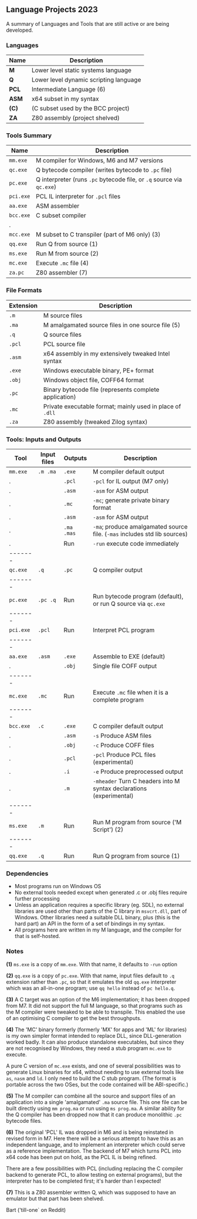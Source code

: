 ## Language Projects 2023

A summary of Languages and Tools that are still active or are being developed.

### Languages

Name | Description
--- | ---
**M** | Lower level static systems language
**Q** | Lower level dynamic scripting language
**PCL** | Intermediate Language (6)
**ASM** | x64 subset in my syntax
**(C)**  | (C subset used by the BCC project)
**ZA** | Z80 assembly (project shelved)

### Tools Summary

Name | Description
--- | ---
`mm.exe` | M compiler for Windows, M6 and M7 versions
`qc.exe` | Q bytecode compiler (writes bytecode to `.pc` file)
`pc.exe` | Q interpreter (runs `.pc` bytecode file, or `.q` source via `qc.exe`)
`pci.exe` | PCL IL interpreter for `.pcl` files
`aa.exe` | ASM assembler
`bcc.exe` | C subset compiler
. |
`mcc.exe` | M subset to C transpiler (part of M6 only) (3)
`qq.exe` | Run Q from source (1)
`ms.exe` | Run M from source (2)
`mc.exe` | Execute `.mc` file (4)
`za.pc` | Z80 assembler (7)

### File Formats

Extension | Description
--- | ---
`.m` | M source files
`.ma` | M amalgamated source files in one source file (5)
`.q`  | Q source files
`.pcl` | PCL source file
`.asm` | x64 assembly in my extensively tweaked Intel syntax
`.exe` | Windows executable binary, PE+ format
`.obj` | Windows object file, COFF64 format
`.pc`  | Binary bytecode file (represents complete application)
`.mc` | Private executable format; mainly used in place of `.dll`
`.za` | Z80 assembly (tweaked Zilog syntax)

### Tools: Inputs and Outputs

Tool | Input files | Outputs  | Description
---| --- | --- | ---
`mm.exe` | `.m .ma`  | `.exe` | M compiler default output
. |             | `.pcl` | `-pcl` for IL output (M7 only)
. |             | `.asm` | `-asm` for ASM output
. |             | `.mc` | `-mc`; generate private binary format
. |             | `.asm` | `-asm` for ASM output
. |             | `.ma .mas`  | `-ma`; produce amalgamated source file. (`-mas` includes std lib sources)
. |             | Run  | `-run` execute code immediately
------- | | 
`qc.exe` | `.q` | `.pc`  | Q compiler output
------- | |
`pc.exe` | `.pc .q` | Run | Run bytecode program (default), or run Q source via `qc.exe`
------- | |
`pci.exe` | `.pcl` | Run | Interpret PCL program
------- | |
`aa.exe` | `.asm` | `.exe` | Assemble to EXE (default)
. |               | `.obj` | Single file COFF output
------- | |
`mc.exe` | `.mc`   | Run | Execute `.mc` file when it is a complete program
------- | |
`bcc.exe` | `.c`   | `.exe` | C compiler default output
. |               | `.asm` | `-s` Produce ASM files
. |               | `.obj`  | `-c` Produce COFF files
. |               | `.pcl`  | `-pcl` Produce PCL files (experimental)
. |               | `.i`  | `-e` Produce preprocessed output
. |               | `.m` | `-mheader` Turn C headers into M syntax declarations (experimental)
------- | |
`ms.exe` | `.m`  | Run | Run M program from source ('M Script') (2)
------- | |
`qq.exe` | `.q`    | Run | Run Q program from source (1)

### Dependencies

* Most programs run on Windows OS
* No external tools needed except when generated .c or .obj files require further processing
* Unless an application requires a specific library (eg. SDL), no external libraries are used other than parts of the C library in `msvcrt.dll`, part of Windows. Other libraries need a suitable DLL binary, plus (this is the hard part) an API in the form of a set of bindings in my syntax.
* All programs here are written in my M language, and the compiler for that is self-hosted.


### Notes

**(1)** `ms.exe` is a copy of `mm.exe`. With that name, it defaults to `-run` option

**(2)** `qq.exe` is a copy of `pc.exe`. With that name, input files default to `.q` extension rather than `.pc`, so that it emulates the old `qq.exe` interpreter which was an all-in-one program; use `qq hello` instead of `pc hello.q`.

**(3)** A C target was an option of the M6 implementation; it has been dropped from M7. It did not support the full M language, so that programs such as the M compiler were tweaked to be able to transpile. This enabled the use of an optimising C compiler to get the best throughputs.

**(4)** The 'MC' binary formerly (formerly 'MX' for apps and 'ML' for libraries) is my own simpler format intended to replace DLL, since DLL-generation worked badly. It can also produce standalone executables, but since they are not recognised by Windows, they need a stub program `mc.exe` to execute.

A pure C version of `mc.exe` exists, and one of several possibilities was to generate Linux binaries for x64, without needing to use external tools like `as`, `nasm` and `ld`. I only need to build the C stub program. (The format is portable across the two OSes, but the code contained will be ABI-specific.)
 
 **(5)** The M compiler can combine all the source and support files of an application into a single 'amalgamated' `.ma` source file. This one file can be built directly using `mm prog.ma` or run using `ms prog.ma`. A similar ability for the Q compiler has been dropped now that it can produce monolithic `.pc` bytecode files.
 
 **(6)** The original 'PCL' IL was dropped in M6 and is being reinstated in revised form in M7. Here there will be a serious attempt to have this as an independent language, and to implement an interpreter which could serve as a reference implementation. The backend of M7 which turns PCL into x64 code has been put on hold, as the PCL IL is being refined.
 
There are a few possibilities with PCL (including replacing the C compiler backend to generate PCL, to allow testing on external programs), but the interpreter has to be completed first; it's harder than I expected!

**(7)** This is a Z80 assembler written Q, which was supposed to have an emulator but that part has been shelved.

Bart ('till-one` on Reddit)

